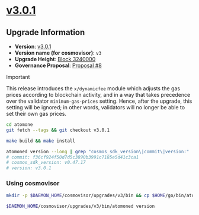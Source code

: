 # [v3.0.1](https://github.com/atomone-hub/atomone/releases/tag/v3.0.1)

## Upgrade Information

- **Version**: [v3.0.1](https://github.com/atomone-hub/atomone/releases/tag/v3.0.1)
- **Version name (for cosmovisor)**: `v3`
- **Upgrade Height**: [Block 3240000](https://testnet.explorer.allinbits.services/atomone-testnet-1/block/3240000)
- **Governance Proposal**: [Proposal #8](https://testnet.explorer.allinbits.services/atomone-testnet-1/gov/8)

> [!IMPORTANT]
> This release introduces the `x/dynamicfee` module which adjusts the gas
> prices according to blockchain activity, and in a way that takes precedence
> over the validator `minimum-gas-prices` setting. Hence, after the upgrade,
> this setting will be ignored; in other words, validators will no longer be
> able to set their own gas prices.

```sh
cd atomone
git fetch --tags && git checkout v3.0.1

make build && make install

atomoned version --long | grep "cosmos_sdk_version\|commit\|version:"
# commit: f36cf924f50d7d5c3890b3991c7185e5d41c3ca1
# cosmos_sdk_version: v0.47.17
# version: v3.0.1
```

### Using cosmovisor 

```sh
mkdir -p $DAEMON_HOME/cosmovisor/upgrades/v3/bin && cp $HOME/go/bin/atomoned $DAEMON_HOME/cosmovisor/upgrades/v3/bin

$DAEMON_HOME/cosmovisor/upgrades/v3/bin/atomoned version
```
